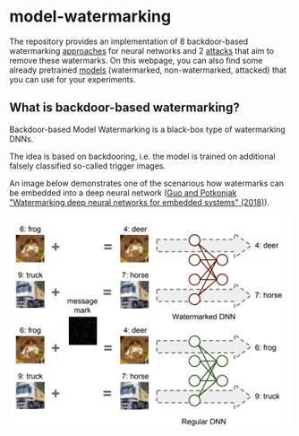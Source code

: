 # model-watermarking
The repository provides an implementation of 8 backdoor-based watermarking [approaches](wm_methods.md) for neural networks and 2 [attacks](attacks.md) that aim to remove these watermarks. On this webpage, you can also find some already pretrained [models](models_main.md) (watermarked, non-watermarked, attacked) that you can use for your experiments.


## What is backdoor-based watermarking?
Backdoor-based Model Watermarking is a black-box type of watermarking DNNs. 

The idea is based on backdooring, i.e. the model is trained on additional falsely classified so-called trigger images. 

An image below demonstrates one of the scenarious how watermarks can be embedded into a deep neural network
([Guo and Potkonjak "Watermarking deep neural networks for embedded systems" (2018)](https://dl.acm.org/doi/10.1145/3240765.3240862)).


![example_wm](./_media/example_wm_deep_nn.png)
